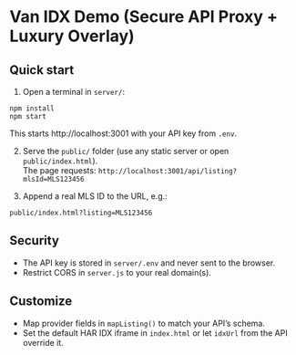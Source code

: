 
# Van IDX Demo (Secure API Proxy + Luxury Overlay)

## Quick start
1) Open a terminal in `server/`:
```
npm install
npm start
```
This starts http://localhost:3001 with your API key from `.env`.

2) Serve the `public/` folder (use any static server or open `public/index.html`).  
   The page requests: `http://localhost:3001/api/listing?mlsId=MLS123456`

3) Append a real MLS ID to the URL, e.g.:
```
public/index.html?listing=MLS123456
```

## Security
- The API key is stored in `server/.env` and never sent to the browser.
- Restrict CORS in `server.js` to your real domain(s).

## Customize
- Map provider fields in `mapListing()` to match your API’s schema.
- Set the default HAR IDX iframe in `index.html` or let `idxUrl` from the API override it.
